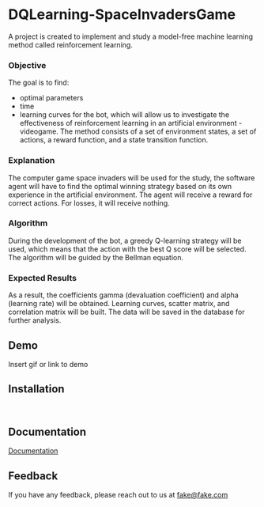 # DQLearning-SpaceInvadersGame

A project is created to implement and study a model-free machine learning method called reinforcement learning.

### Objective
The goal is to find:
- optimal parameters
- time 
- learning curves 
for the bot, which will allow us to investigate the effectiveness of reinforcement learning in an artificial environment - videogame. 
The method consists of a set of environment states, a set of actions, a reward function, and a state transition function.

### Explanation
The computer game space invaders will be used for the study, the software agent will have to find the optimal winning strategy based on its own experience in the artificial environment.
The agent will receive a reward for correct actions. For losses, it will receive nothing.

### Algorithm
During the development of the bot, a greedy Q-learning strategy will be used, which means that the action with the best Q score will be selected. The algorithm will be guided by the Bellman equation.

### Expected Results
As a result, the coefficients gamma (devaluation coefficient) and alpha (learning rate) will be obtained.
Learning curves, scatter matrix, and correlation matrix will be built. 
The data will be saved in the database for further analysis.



## Demo

Insert gif or link to demo


## Installation


```bash
  
```
    
## Documentation

[Documentation](https://linktodocumentation)


## Feedback

If you have any feedback, please reach out to us at fake@fake.com

